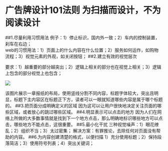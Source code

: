 # 广告牌设计101法则 为扫描而设计，不为阅读设计

##1.尽量利用习惯用法
例子：1）停止标识，国内外一致；2）车内的控制装置，刹车在右边；<br/>
web的习惯用法：1）页面上的什么内容在什么位置；2）服务如何运作，如购物流程；3）视觉元素的外观，如关闭按钮；
##2.建立有效的视觉层次

要求：1）越重要的部分越突出；2）逻辑上相关的部分也在视觉上相关；3）逻辑上包含的部分视觉上也包含；

![](IMG_11.jpg)

该图片展示一章报纸的布局，使用竖线分割不同内容，标题字体较大，突出且明显，标题下主内容区在标题正下方，读者可以一眼就知道哪些内容是属于哪个标题的。
##3.把页面分成明确定义的区域
因为这可以让用户很快地决定关注页面的哪些区域，或者放心的跳过哪些区域。
##4.明显表示可以点击的地方
因为人们在网络上所做的大多数事情就是找到下一个地方点击，那么明确地标识哪些地方可以点击，哪些地方不能点击，这很重要。
##5.最小化干扰
三种视觉噪声：1）眼花缭乱；2）组织不当；3）太过密集；
解决方案：有罪推论，去除任何对页面没有帮助的内容。
##6.为内容创建清楚的格式，以便扫描
1）充分使用标题；2）保持段落简洁；3）使用符号列表；4）突出关键词；